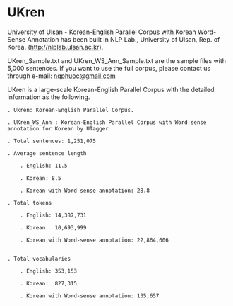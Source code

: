 # UKren
University of Ulsan - Korean-English Parallel Corpus with Korean Word-Sense Annotation has been built in NLP Lab., University of Ulsan, Rep. of Korea. (http://nlplab.ulsan.ac.kr).

UKren_Sample.txt and UKren_WS_Ann_Sample.txt are the sample files with 5,000 sentences. If you want to use the full corpus, please contact us through e-mail: nqphuoc@gmail.com 

UKren is a large-scale Korean-English Parallel Corpus with the detailed information as the following.
	
	. Ukren: Korean-English Parallel Corpus.
	
	. UKren_WS_Ann : Korean-English Parallel Corpus with Word-sense annotation for Korean by UTagger
	
	. Total sentences: 1,251,075	
		
	. Average sentence length
	
		. English: 11.5
		
		. Korean: 8.5
		
		. Korean with Word-sense annotation: 28.8
		
	. Total tokens
	
		. English: 14,387,731
		
		. Korean:  10,693,999
		
		. Korean with Word-sense annotation: 22,864,606
		
	
	. Total vocabularies
	
		. English: 353,153
		
		. Korean:  827,315
		
		. Korean with Word-sense annotation: 135,657
		
